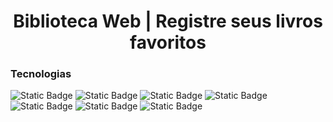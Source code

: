 <h1 align="center">Biblioteca Web | Registre seus livros favoritos</h1>
<h3>Tecnologias</h3>
<div>
  <img alt="Static Badge" src="https://img.shields.io/badge/JavaScript-black?style=flat-square&logo=JavaScript&logoSize=60">
    <img alt="Static Badge" src="https://img.shields.io/badge/HTML-black?style=flat-square&logo=HTML5&logoSize=60">
  <img alt="Static Badge" src="https://img.shields.io/badge/CSS-black?style=flat-square&logo=CSS3&logoSize=60">
  <img alt="Static Badge" src="https://img.shields.io/badge/Node.js-black?style=for-the-badge&logo=Node.js&logoColor=white&logoSize=60">
  <img alt="Static Badge" src="https://img.shields.io/badge/Sequelize-black?style=for-the-badge&logo=Sequelize&logoColor=white&logoSize=60">
  <img alt="Static Badge" src="https://img.shields.io/badge/EJS-black?style=for-the-badge&logo=ejs&logoColor=white&logoSize=60">
  <img alt="Static Badge" src="https://img.shields.io/badge/SQLite-black?style=for-the-badge&logo=SQLite&logoColor=white&logoSize=60">
</div>
